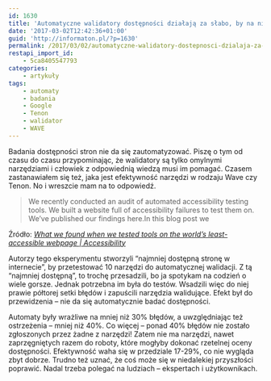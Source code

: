 ```yaml
---
id: 1630
title: 'Automatyczne walidatory dostępności działają za słabo, by na nich polegać'
date: '2017-03-02T12:42:36+01:00'
guid: 'http://informaton.pl/?p=1630'
permalink: /2017/03/02/automatyczne-walidatory-dostepnosci-dzialaja-za-slabo-by-na-nich-polegac/
restapi_import_id:
    - 5ca8405547793
categories:
    - artykuły
tags:
    - automaty
    - badania
    - Google
    - Tenon
    - walidator
    - WAVE
---
```


Badania dostępności stron nie da się zautomatyzować. Piszę o tym od czasu do czasu przypominając, że walidatory są tylko omylnymi narzędziami i człowiek z odpowiednią wiedzą musi im pomagać. Czasem zastanawiałem się też, jaka jest efektywność narzędzi w rodzaju Wave czy Tenon. No i wreszcie mam na to odpowiedź.

> We recently conducted an audit of automated accessibility testing tools. We built a website full of accessibility failures to test them on. We’ve published our findings here.In this blog post we

Źródło: *[What we found when we tested tools on the world’s least-accessible webpage | Accessibility](https://accessibility.blog.gov.uk/2017/02/24/what-we-found-when-we-tested-tools-on-the-worlds-least-accessible-webpage/)*

Autorzy tego eksperymentu stworzyli “najmniej dostępną stronę w internecie”, by przetestować 10 narzędzi do automatycznej walidacji. Z tą “najmniej dostępną”, to trochę przesadzili, bo ja spotykam na codzień o wiele gorsze. Jednak potrzebna im była do testów. Wsadzili więc do niej prawie półtorej setki błędów i zapuścili narzędzia walidujące. Efekt był do przewidzenia – nie da się automatycznie badać dostępności.

Automaty były wrażliwe na mniej niż 30% błędów, a uwzględniając też ostrzeżenia – mniej niż 40%. Co więcej – ponad 40% błędów nie zostało zgłoszonych przez żadne z narzędzi! Zatem nie ma narzędzi, nawet zaprzęgniętych razem do roboty, które mogłyby dokonać rzetelnej oceny dostępności. Efektywność waha się w przedziale 17-29%, co nie wygląda zbyt dobrze. Trudno też uznać, że coś może się w niedalekiej przyszłości poprawić. Nadal trzeba polegać na ludziach – ekspertach i użytkownikach.
